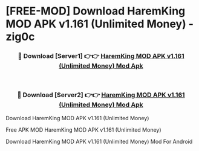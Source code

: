 # [FREE-MOD] Download HaremKing MOD APK v1.161 (Unlimited Money) - zig0c


<div align="center">
<h3>🔴 Download [Server1] 👉👉 <a href="https://apk-comot.site?title=HaremKing_MOD_APK_v1.161_(Unlimited_Money)">HaremKing MOD APK v1.161 (Unlimited Money) Mod Apk</a></h3><br>

<h3>🔴 Download [Server2] 👉👉 <a href="https://apk-comot.site?title=HaremKing_MOD_APK_v1.161_(Unlimited_Money)">HaremKing MOD APK v1.161 (Unlimited Money) Mod Apk</a></h3>
</div>



Download HaremKing MOD APK v1.161 (Unlimited Money) 

Free APK MOD HaremKing MOD APK v1.161 (Unlimited Money) 

Download HaremKing MOD APK v1.161 (Unlimited Money) Mod For Android
